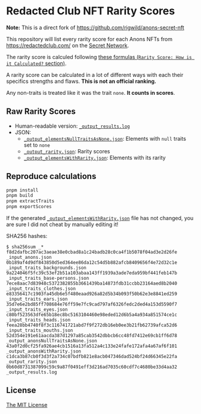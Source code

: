 # Redacted Club NFT Rarity Scores

**Note:** This is a direct fork of https://github.com/rigwild/anons-secret-nft

This repository will list every rarity score for each Anons NFTs from https://redactedclub.com/ on the [Secret Network](https://scrt.network/).

The rarity score is calculed following [these formulas (`Rarity Score: How is it Calculated?` section)](https://raritytools.medium.com/ranking-rarity-understanding-rarity-calculation-methods-86ceaeb9b98c#2942).

A rarity score can be calculated in a lot of different ways with each their specifics strengths and flaws. **This is not an official ranking.**

Any non-traits is treated like it was the trait `none`. **It counts in scores**.

## Raw Rarity Scores

- Human-readable version: [`_output_results.log`](./_output_results.log)
- JSON:
  - [`_output_elementsNullTraitsAsNone.json`](./_output_elementsNullTraitsAsNone.json): Elements with `null` traits set to `none`
  - [`_output_rarity.json`](./_output_rarity.json): Rarity scores
  - [`_output_elementsWithRarity.json`](./_output_elementsWithRarity.json): Elements with its rarity

## Reproduce calculations

```sh
pnpm install
pnpm build
pnpm extractTraits
pnpm exportScores
```

If the generated [`_output_elementsWithRarity.json`](./_output_elementsWithRarity.json) file has not changed, you are sure I did not cheat by manually editing it!

SHA256 hashes:

```
$ sha256sum _*
f8d2dafbc207ac3aeae38e0cbad8a1c24badb28c0ca4f1b5078f04ad3e2d26fe  _input_anons.json
0b189af4d9df843850d5ed364ee86da12c54d5b882afcb8409656f4e72d32c1e  _input_traits_backgrounds.json
9a224046f5fc39c53ef2b51a103abaa143ff1939a3ade7eda959bf441feb147b  _input_traits_base-persons.json
7ece8aac7d83948c5372382855b3661439ba14873fdb31ccbb23164aed8b2040  _input_traits_clothes.json
e83356417c1903fa45db6e5f480eaad926a82d5b34b093f50b62e3e8841ed259  _input_traits_ears.json
35d7e6e2bd85ff708684e76ff59e7fc9cad797af6326fedc2ded4a153d5590f7  _input_traits_eyes.json
c80bf523563dfe65b18ec8bc5163104460e98eded12d6b5a4a934a851574ce1c  _input_traits_heads.json
feea28bb4740f8f3c116741721abd7f9f272db16eb0ee3b21fb62739afca52d6  _input_traits_mouths.json
52d354e191e61aacda387d1297a85cab3542dbbcb6cc48fd7412e69cb1ff6d78  _output_anonsNullTraitsAsNone.json
43a0f2d0cf25fa926ae4cb1516a13fa512a4c133e24fafe172afa4a67af6f101  _output_anonsWithRarity.json
c1dca3b87cb0f3d3f2a734c07bdfb821e8acb047346dad524bf24d66345e22fa  _output_rarity.json
0b60d8731387099c59c9a87f0491eff3d216ad7035c60cdf7c4680be33d4aa32  _output_results.log
```

<!--
## Website

A website is available at https://anons.rigwild.dev/

![website screenshot](./screenshot.png)
-->

## License

[The MIT License](./LICENSE)

